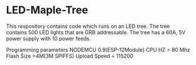 # LED-Maple-Tree

This respository contains code which runs on an LED tree. The tree contains 500 LED lights that are GRB addressable. The tree has a 60A, 5V power supply with 10 power feeds. 

Programming parameters
NODEMCU 0.9(ESP-12Module)
CPU HZ = 80 Mhz
Flash Size =4M(3M SPIFFS)
Upload Speed = 115200
